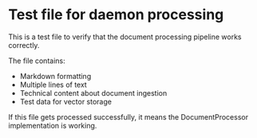 # Test file for daemon processing

This is a test file to verify that the document processing pipeline works correctly.

The file contains:
- Markdown formatting
- Multiple lines of text
- Technical content about document ingestion
- Test data for vector storage

If this file gets processed successfully, it means the DocumentProcessor implementation is working.